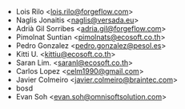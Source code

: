 - Lois Rilo \<<lois.rilo@forgeflow.com>\>
- Naglis Jonaitis \<<naglis@versada.eu>\>
- Adrià Gil Sorribes \<<adria.gil@forgeflow.com>\>
- Pimolnat Suntian \<<pimolnats@ecosoft.co.th>\>
- Pedro Gonzalez \<<pedro.gonzalez@pesol.es>\>
- Kitti U. \<<kittiu@ecosoft.co.th>\>
- Saran Lim. \<<saranl@ecosoft.co.th>\>
- Carlos Lopez \<<celm1990@gmail.com>\>
- Javier Colmeiro \<<javier.colmeiro@braintec.com>\>
- bosd
- Evan Soh \<<evan.soh@omnisoftsolution.com>\>
